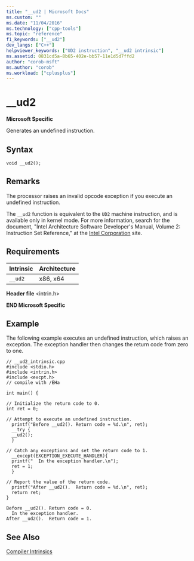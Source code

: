 ```yaml
---
title: "__ud2 | Microsoft Docs"
ms.custom: ""
ms.date: "11/04/2016"
ms.technology: ["cpp-tools"]
ms.topic: "reference"
f1_keywords: ["__ud2"]
dev_langs: ["C++"]
helpviewer_keywords: ["UD2 instruction", "__ud2 intrinsic"]
ms.assetid: 0831cd5a-8b65-402e-bb57-11e1d5d7ffd2
author: "corob-msft"
ms.author: "corob"
ms.workload: ["cplusplus"]
---
```

# __ud2

**Microsoft Specific**

Generates an undefined instruction.

## Syntax

```
void __ud2();
```

## Remarks

The processor raises an invalid opcode exception if you execute an undefined instruction.

The `__ud2` function is equivalent to the `UD2` machine instruction, and is available only in kernel mode. For more information, search for the document, "Intel Architecture Software Developer's Manual, Volume 2: Instruction Set Reference," at the [Intel Corporation](https://software.intel.com/en-us/articles/intel-sdm) site.

## Requirements

|Intrinsic|Architecture|
|---------------|------------------|
|`__ud2`|x86, x64|

**Header file** \<intrin.h>

**END Microsoft Specific**

## Example

The following example executes an undefined instruction, which raises an exception. The exception handler then changes the return code from zero to one.

```
// __ud2_intrinsic.cpp
#include <stdio.h>
#include <intrin.h>
#include <excpt.h>
// compile with /EHa

int main() {

// Initialize the return code to 0.
int ret = 0;

// Attempt to execute an undefined instruction.
  printf("Before __ud2(). Return code = %d.\n", ret);
  __try {
  __ud2();
  }

// Catch any exceptions and set the return code to 1.
  __except(EXCEPTION_EXECUTE_HANDLER){
  printf("  In the exception handler.\n");
  ret = 1;
  }

// Report the value of the return code.
  printf("After __ud2().  Return code = %d.\n", ret);
  return ret;
}
```

```Output
Before __ud2(). Return code = 0.
  In the exception handler.
After __ud2().  Return code = 1.
```

## See Also

[Compiler Intrinsics](../intrinsics/compiler-intrinsics.md)
